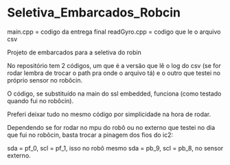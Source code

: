 # Seletiva_Embarcados_Robcin

main.cpp = codigo da entrega final 
readGyro.cpp = codigo que le o arquivo csv

Projeto de embarcados para a seletiva do robin

No repositório tem 2 códigos, um que é a versão que lê o log do csv (se for rodar lembra de trocar o path pra onde o arquivo tá) e o outro que testei no próprio sensor no robôcin.

O código, se substituído na main do ssl embedded, funciona (como testado quando fui no robôcin).

Preferi deixar tudo no mesmo código por simplicidade na hora de rodar.

Dependendo se for rodar no mpu do robô ou no externo que testei no dia que fui no robôcin, basta trocar a pinagem dos fios do ic2:

sda = pf_0,
scl = pf_1, isso no robô mesmo
sda = pb_9,
scl = pb_8, no sensor externo.
